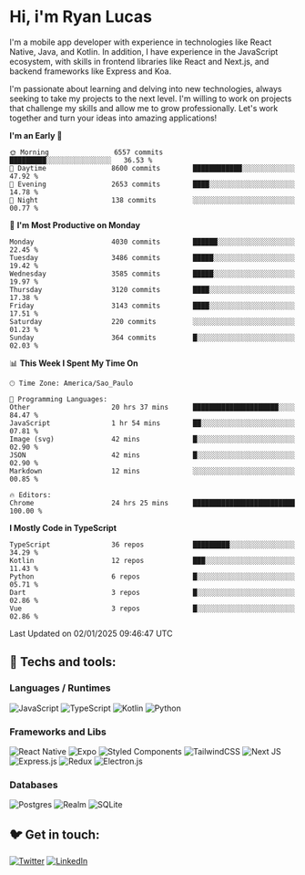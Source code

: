 # Hi, i'm Ryan Lucas

I'm a mobile app developer with experience in technologies like React Native, Java, and Kotlin.
In addition, I have experience in the JavaScript ecosystem, with skills in frontend libraries like React and Next.js, and backend frameworks like Express and Koa.

I'm passionate about learning and delving into new technologies, always seeking to take my projects to the next level. I'm willing to work on projects that challenge my skills and allow me to grow professionally. Let's work together and turn your ideas into amazing applications!


<!--START_SECTION:waka-->
**I'm an Early 🐤** 

```text
🌞 Morning                6557 commits        █████████░░░░░░░░░░░░░░░░   36.53 % 
🌆 Daytime                8600 commits        ████████████░░░░░░░░░░░░░   47.92 % 
🌃 Evening                2653 commits        ████░░░░░░░░░░░░░░░░░░░░░   14.78 % 
🌙 Night                  138 commits         ░░░░░░░░░░░░░░░░░░░░░░░░░   00.77 % 
```
📅 **I'm Most Productive on Monday** 

```text
Monday                   4030 commits        ██████░░░░░░░░░░░░░░░░░░░   22.45 % 
Tuesday                  3486 commits        █████░░░░░░░░░░░░░░░░░░░░   19.42 % 
Wednesday                3585 commits        █████░░░░░░░░░░░░░░░░░░░░   19.97 % 
Thursday                 3120 commits        ████░░░░░░░░░░░░░░░░░░░░░   17.38 % 
Friday                   3143 commits        ████░░░░░░░░░░░░░░░░░░░░░   17.51 % 
Saturday                 220 commits         ░░░░░░░░░░░░░░░░░░░░░░░░░   01.23 % 
Sunday                   364 commits         █░░░░░░░░░░░░░░░░░░░░░░░░   02.03 % 
```


📊 **This Week I Spent My Time On** 

```text
🕑︎ Time Zone: America/Sao_Paulo

💬 Programming Languages: 
Other                    20 hrs 37 mins      █████████████████████░░░░   84.47 % 
JavaScript               1 hr 54 mins        ██░░░░░░░░░░░░░░░░░░░░░░░   07.81 % 
Image (svg)              42 mins             █░░░░░░░░░░░░░░░░░░░░░░░░   02.90 % 
JSON                     42 mins             █░░░░░░░░░░░░░░░░░░░░░░░░   02.90 % 
Markdown                 12 mins             ░░░░░░░░░░░░░░░░░░░░░░░░░   00.85 % 

🔥 Editors: 
Chrome                   24 hrs 25 mins      █████████████████████████   100.00 % 
```

**I Mostly Code in TypeScript** 

```text
TypeScript               36 repos            █████████░░░░░░░░░░░░░░░░   34.29 % 
Kotlin                   12 repos            ███░░░░░░░░░░░░░░░░░░░░░░   11.43 % 
Python                   6 repos             █░░░░░░░░░░░░░░░░░░░░░░░░   05.71 % 
Dart                     3 repos             █░░░░░░░░░░░░░░░░░░░░░░░░   02.86 % 
Vue                      3 repos             █░░░░░░░░░░░░░░░░░░░░░░░░   02.86 % 
```




 Last Updated on 02/01/2025 09:46:47 UTC
<!--END_SECTION:waka-->

## 🔧 Techs and tools: 

### Languages / Runtimes
![JavaScript](https://img.shields.io/badge/javascript-%23323330.svg?style=for-the-badge&logo=javascript&logoColor=%23F7DF1E)
![TypeScript](https://img.shields.io/badge/typescript-%23007ACC.svg?style=for-the-badge&logo=typescript&logoColor=white)
![Kotlin](https://img.shields.io/badge/kotlin-%230095D5.svg?style=for-the-badge&logo=kotlin&logoColor=white) ![Python](https://img.shields.io/badge/python-3670A0?style=for-the-badge&logo=python&logoColor=ffdd54)

### Frameworks and Libs
![React Native](https://img.shields.io/badge/react_native-%2320232a.svg?style=for-the-badge&logo=react&logoColor=%2361DAFB)
![Expo](https://img.shields.io/badge/expo-1C1E24?style=for-the-badge&logo=expo&logoColor=#D04A37)
![Styled Components](https://img.shields.io/badge/styled--components-DB7093?style=for-the-badge&logo=styled-components&logoColor=white)
![TailwindCSS](https://img.shields.io/badge/tailwindcss-%2338B2AC.svg?style=for-the-badge&logo=tailwind-css&logoColor=white)
![Next JS](https://img.shields.io/badge/Next-black?style=for-the-badge&logo=next.js&logoColor=white)
![Express.js](https://img.shields.io/badge/express.js-%23404d59.svg?style=for-the-badge&logo=express&logoColor=%2361DAFB)
![Redux](https://img.shields.io/badge/redux-%23593d88.svg?style=for-the-badge&logo=redux&logoColor=white)
![Electron.js](https://img.shields.io/badge/Electron-191970?style=for-the-badge&logo=Electron&logoColor=white)

### Databases
![Postgres](https://img.shields.io/badge/postgres-%23316192.svg?style=for-the-badge&logo=postgresql&logoColor=white)
![Realm](https://img.shields.io/badge/Realm-39477F?style=for-the-badge&logo=realm&logoColor=white)
![SQLite](https://img.shields.io/badge/sqlite-%2307405e.svg?style=for-the-badge&logo=sqlite&logoColor=white)

## 🐦 Get in touch:

[![Twitter](https://img.shields.io/badge/Twitter-%231DA1F2.svg?style=for-the-badge&logo=Twitter&logoColor=white)](https://twitter.com/ryangst_)
[![LinkedIn](https://img.shields.io/badge/linkedin-%230077B5.svg?style=for-the-badge&logo=linkedin&logoColor=white)](https://www.linkedin.com/in/ryan-lucas-machado/)
